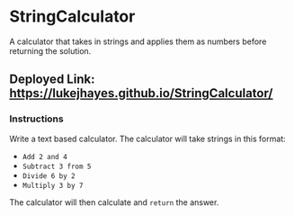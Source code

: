 # StringCalculator
A calculator that takes in strings and applies them as numbers before returning the solution.

## Deployed Link: https://lukejhayes.github.io/StringCalculator/

### Instructions

Write a text based calculator. The calculator will take strings in this format:

* `Add 2 and 4`
* `Subtract 3 from 5`
* `Divide 6 by 2`
* `Multiply 3 by 7`

The calculator will then calculate and `return` the answer.
